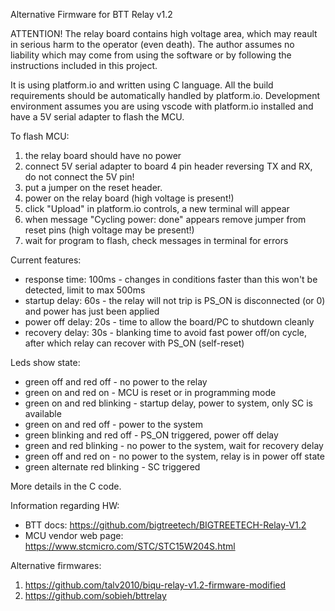 Alternative Firmware for BTT Relay v1.2

ATTENTION!
The relay board contains high voltage area, which may reault in serious harm to the operator (even death).
The author assumes no liability which may come from using the software or by following the instructions included in this project.

It is using platform.io and written using C language.
All the build requirements should be automatically handled by platform.io.
Development environment assumes you are using vscode with platform.io installed and have a 5V serial adapter to flash the MCU.

To flash MCU:
1) the relay board should have no power
2) connect 5V serial adapter to board 4 pin header reversing TX and RX, do not connect the 5V pin!
3) put a jumper on the reset header.
4) power on the relay board (high voltage is present!)
5) click "Upload" in platform.io controls, a new terminal will appear
6) when message "Cycling power: done" appears remove jumper from reset pins (high voltage may be present!)
7) wait for program to flash, check messages in terminal for errors

Current features:
- response time: 100ms - changes in conditions faster than this won't be detected, limit to max 500ms
- startup delay: 60s - the relay will not trip is PS_ON is disconnected (or 0) and power has just been applied
- power off delay: 20s - time to allow the board/PC to shutdown cleanly
- recovery delay: 30s - blanking time to avoid fast power off/on cycle, after which relay can recover with PS_ON (self-reset)

Leds show state:
- green off and red off - no power to the relay
- green on and red on -  MCU is reset or in programming mode
- green on and red blinking - startup delay, power to system, only SC is available
- green on and red off - power to the system
- green blinking and red off - PS_ON triggered, power off delay
- green and red blinking - no power to the system, wait for recovery delay
- green off and red on - no power to the system, relay is in power off state
- green alternate red blinking - SC triggered

More details in the C code.

Information regarding HW:
- BTT docs: https://github.com/bigtreetech/BIGTREETECH-Relay-V1.2
- MCU vendor web page: https://www.stcmicro.com/STC/STC15W204S.html

Alternative firmwares:
1) https://github.com/talv2010/biqu-relay-v1.2-firmware-modified
2) https://github.com/sobieh/bttrelay

